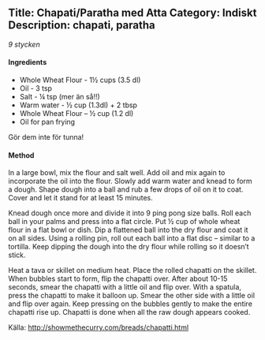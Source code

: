 Title: Chapati/Paratha med Atta
Category: Indiskt
Description: chapati, paratha
---
*9 stycken*

#### Ingredients
 
* Whole Wheat Flour - 1½ cups (3.5 dl)
* Oil - 3 tsp
* Salt - ¼ tsp (mer än så!!)
* Warm water - ½ cup (1.3dl) + 2 tbsp
* Whole Wheat Flour – ½ cup (1.2 dl)
* Oil for pan frying
 
Gör dem inte för tunna!

#### Method

In a large bowl, mix the flour and salt well.
Add oil and mix again to incorporate the oil into the flour.
Slowly add warm water and knead to form a dough.
Shape dough into a ball and rub a few drops of oil on it to coat.
Cover and let it stand for at least 15 minutes.

Knead dough once more and divide it into 9 ping pong size balls.
Roll each ball in your palms and press into a flat circle.
Put ½ cup of whole wheat flour in a flat bowl or dish.
Dip a flattened ball into the dry flour and coat it on all sides.
Using a rolling pin, roll out each ball into a flat disc – similar to a tortilla.
Keep dipping the dough into the dry flour while rolling so it doesn’t stick.

Heat a tava or skillet on medium heat.
Place the rolled chapatti on the skillet.
When bubbles start to form, flip the chapatti over.
After about 10-15 seconds, smear the chapatti with a little oil and flip over.
With a spatula, press the chapatti to make it balloon up.
Smear the other side with a little oil and flip over again.
Keep pressing on the bubbles gently to make the entire chapatti rise up.
Chapatti is done when all the raw dough appears cooked.

Källa: <http://showmethecurry.com/breads/chapatti.html>
